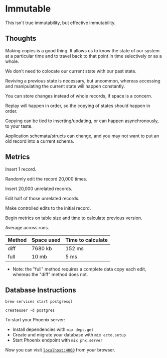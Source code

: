 # Immutable

This isn't true immutability, but effective immutability.

## Thoughts

Making copies is a good thing. It allows us to know the state of our system at a
particular time and to travel back to that point in time selectively or as a
whole.

We don't need to colocate our current state with our past state.

Reviving a previous state is necessary, but uncommon, whereas accessing and
manipulating the current state will happen constantly.

You can store changes instead of whole records, if space is a concern.

Replay will happen in order, so the copying of states should happen in order.

Copying can be tied to inserting/updating, or can happen asynchronously, to your
taste.

Application schemata/structs can change, and you may not want to put an old
record into a current schema.

## Metrics
 
Insert 1 record.

Randomly edit the record 20,000 times.

Insert 20,000 unrelated records.

Edit half of those unrelated records.

Make controlled edits to the initial record.

Begin metrics on table size and time to calculate previous version.

Average across runs.

| Method | Space used      | Time to calculate |
|--------|-----------------|-------------------|
| diff   | 7680 kb         | 152 ms            |
| full   | 10 mb           | 5 ms

* Note: the "full" method requires a complete data copy each edit, whereas the
  "diff" method does not.

## Database Instructions

`brew services start postgresql`

`createuser -d postgres`

To start your Phoenix server:

  * Install dependencies with `mix deps.get`
  * Create and migrate your database with `mix ecto.setup`
  * Start Phoenix endpoint with `mix phx.server`

Now you can visit [`localhost:4000`](http://localhost:4000) from your browser.




